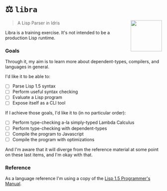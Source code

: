 # ⚖️ `libra`

<img
  src="https://raw.githubusercontent.com/ostera/libra/master/assets/john-mccarthy.png"
  align="right"
  height="100"
/>

> A Lisp Parser in Idris

Libra is a training exercise. It's not intended to be a production Lisp runtime.

### Goals

Through it, my aim is to learn more about dependent-types, compilers, and
languages in general.

I'd like it to be able to:

- [ ] Parse Lisp 1.5 syntax
- [ ] Perform useful syntax checking
- [ ] Evaluate a Lisp program
- [ ] Expose itself as a CLI tool

If I achieve those goals, I'd like it to (in no particular order):

- [ ] Perform type-checking a-la simply-typed Lambda Calculus
- [ ] Perform type-checking with dependent-types 
- [ ] Compile the program to Javascript
- [ ] Compile the program with optimizations

And I'm aware that it will diverge from the reference material at some point on
these last items, and I'm okay with that.

### Reference

As a language reference I'm using a copy of the [Lisp 1.5 Programmer's
Manual](http://www.softwarepreservation.org/projects/LISP/book/LISP%201.5%20Programmers%20Manual.pdf).
